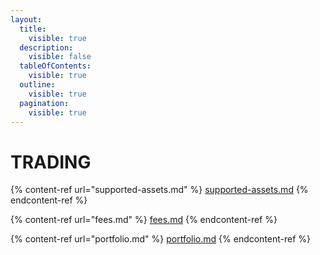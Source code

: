 ```yaml
---
layout:
  title:
    visible: true
  description:
    visible: false
  tableOfContents:
    visible: true
  outline:
    visible: true
  pagination:
    visible: true
---
```


# TRADING

{% content-ref url="supported-assets.md" %}
[supported-assets.md](supported-assets.md)
{% endcontent-ref %}

{% content-ref url="fees.md" %}
[fees.md](fees.md)
{% endcontent-ref %}

{% content-ref url="portfolio.md" %}
[portfolio.md](portfolio.md)
{% endcontent-ref %}
